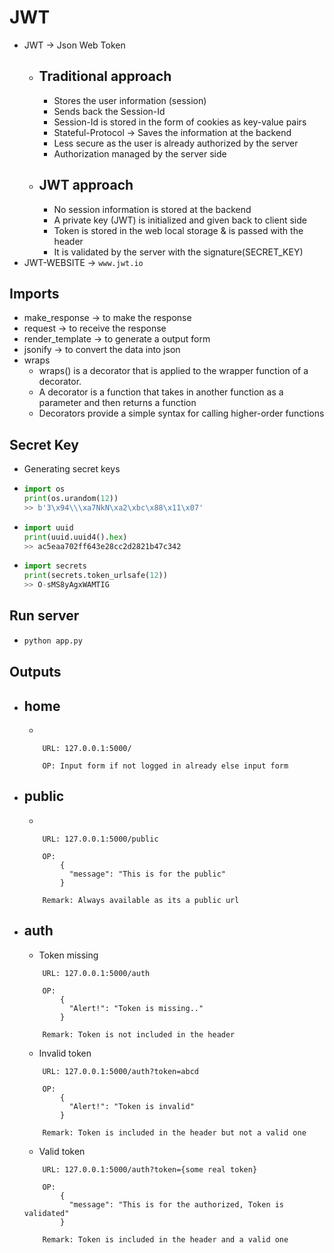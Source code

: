 # JWT
+ JWT -> Json Web Token
  + ## Traditional approach
    + Stores the user information (session)
    + Sends back the Session-Id
    + Session-Id is stored in the form of cookies as key-value pairs
    + Stateful-Protocol -> Saves the information at the backend
    + Less secure as the user is already authorized by the server
    + Authorization managed by the server side
  + ## JWT approach
    + No session information is stored at the backend
    + A private key (JWT) is initialized and given back to client side
    + Token is stored in the web local storage & is passed with the header
    + It is validated  by the server with the signature(SECRET_KEY)
+ JWT-WEBSITE -> `www.jwt.io`
## Imports
+ make_response -> to make the response
+ request -> to receive the response
+ render_template -> to generate a output form 
+ jsonify -> to convert the data into json  
+ wraps
  + wraps() is a decorator that is applied to the wrapper function of a decorator.
  + A decorator is a function that takes in another function as a parameter and then returns a function
  + Decorators provide a simple syntax for calling higher-order functions
## Secret Key
  + Generating secret keys
  + ```py
    import os
    print(os.urandom(12))
    >> b'3\x94\\\xa7NkN\xa2\xbc\x88\x11\x07'
    ```
  + ```py
    import uuid
    print(uuid.uuid4().hex)
    >> ac5eaa702ff643e28cc2d2821b47c342
    ```
  + ```py
    import secrets
    print(secrets.token_urlsafe(12))
    >> O-sMS8yAgxWAMTIG
    ```


## Run server
  + ```py
    python app.py
    ```

## Outputs
  + ## home
    + 
    ```
        URL: 127.0.0.1:5000/

        OP: Input form if not logged in already else input form
    ```
  + ## public
    + 
    ```
        URL: 127.0.0.1:5000/public

        OP:
            {
              "message": "This is for the public"
            }

        Remark: Always available as its a public url 
    ```
  + ## auth
    + Token missing
    ```
        URL: 127.0.0.1:5000/auth

        OP:
            {
              "Alert!": "Token is missing.."
            }

        Remark: Token is not included in the header
    ```
    + Invalid token
    ```
        URL: 127.0.0.1:5000/auth?token=abcd

        OP:
            {
              "Alert!": "Token is invalid"
            }

        Remark: Token is included in the header but not a valid one
    ```
    + Valid token
    ```
        URL: 127.0.0.1:5000/auth?token={some real token}

        OP:
            {
              "message": "This is for the authorized, Token is validated"
            }

        Remark: Token is included in the header and a valid one
    ```